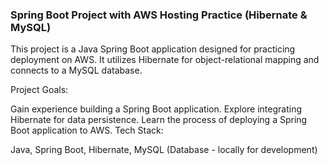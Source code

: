 <h3>Spring Boot Project with AWS Hosting Practice (Hibernate & MySQL)</h3>
This project is a Java Spring Boot application designed for practicing deployment on AWS. It utilizes Hibernate for object-relational mapping and connects to a MySQL database.

Project Goals:

Gain experience building a Spring Boot application.
Explore integrating Hibernate for data persistence.
Learn the process of deploying a Spring Boot application to AWS.
Tech Stack:

Java,
Spring Boot,
Hibernate,
MySQL (Database - locally for development)
